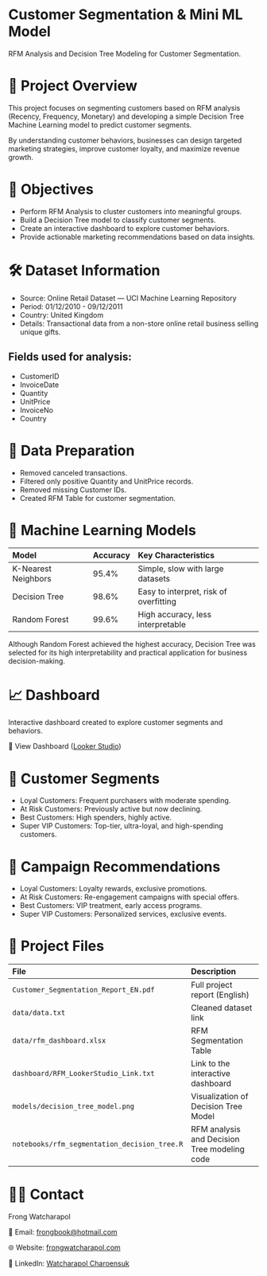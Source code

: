 # Customer Segmentation & Mini ML Model
RFM Analysis and Decision Tree Modeling for Customer Segmentation.

# 📖 Project Overview
This project focuses on segmenting customers based on RFM analysis (Recency, Frequency, Monetary) and developing a simple Decision Tree Machine Learning model to predict customer segments.

By understanding customer behaviors, businesses can design targeted marketing strategies, improve customer loyalty, and maximize revenue growth.

# 🎯 Objectives
- Perform RFM Analysis to cluster customers into meaningful groups.
- Build a Decision Tree model to classify customer segments.
- Create an interactive dashboard to explore customer behaviors.
- Provide actionable marketing recommendations based on data insights.

# 🛠 Dataset Information
- Source: Online Retail Dataset — UCI Machine Learning Repository
- Period: 01/12/2010 - 09/12/2011
- Country: United Kingdom
- Details: Transactional data from a non-store online retail business selling unique gifts.
 ## Fields used for analysis:
 - CustomerID
 - InvoiceDate
 - Quantity
 - UnitPrice
 - InvoiceNo
 - Country

# 🧹 Data Preparation
- Removed canceled transactions.
- Filtered only positive Quantity and UnitPrice records.
- Removed missing Customer IDs.
- Created RFM Table for customer segmentation.

# 🤖 Machine Learning Models

| Model | Accuracy | Key Characteristics |
|:--------|:--------|:--------|
| K-Nearest Neighbors | 95.4% | Simple, slow with large datasets |
| Decision Tree | 98.6% | Easy to interpret, risk of overfitting |
| Random Forest | 99.6% | High accuracy, less interpretable |

Although Random Forest achieved the highest accuracy, 
Decision Tree was selected for its high interpretability 
and practical application for business decision-making.

# 📈 Dashboard
Interactive dashboard created to explore customer segments and behaviors.

🔗 View Dashboard ([Looker Studio](https://lookerstudio.google.com/reporting/e3f177c7-548c-49c8-97cc-18c34a787ad9))

# 🧠 Customer Segments
- Loyal Customers: Frequent purchasers with moderate spending.
- At Risk Customers: Previously active but now declining.
- Best Customers: High spenders, highly active.
- Super VIP Customers: Top-tier, ultra-loyal, and high-spending customers.

# 📢 Campaign Recommendations
- Loyal Customers: Loyalty rewards, exclusive promotions.
- At Risk Customers: Re-engagement campaigns with special offers.
- Best Customers: VIP treatment, early access programs.
- Super VIP Customers: Personalized services, exclusive events.

# 📂 Project Files
| File | Description |
|:--------|:--------|
| `Customer_Segmentation_Report_EN.pdf` | Full project report (English) |
| `data/data.txt` | Cleaned dataset link |
| `data/rfm_dashboard.xlsx` | RFM Segmentation Table |
| `dashboard/RFM_LookerStudio_Link.txt` | Link to the interactive dashboard |
| `models/decision_tree_model.png` | Visualization of Decision Tree Model |
| `notebooks/rfm_segmentation_decision_tree.R` | RFM analysis and Decision Tree modeling code |

# 👨‍💻 Contact
Frong Watcharapol

📧 Email: frongbook@hotmail.com

🌐 Website: [frongwatcharapol.com](www.......com)

🔗 LinkedIn: [Watcharapol Charoensuk](www.linkedin.com/in/watcharapol-charoensuk-336b4a342)
